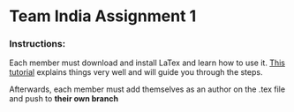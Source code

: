 # Team India Assignment 1
### Instructions:
Each member must download and install LaTex and learn how to use it. [This tutorial](https://www.latex-tutorial.com/tutorials/) explains things very well and will guide you through the steps.

Afterwards, each member must add themselves as an author on the .tex file and push to **their own branch**